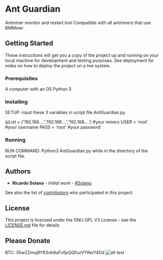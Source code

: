 # Ant Guardian

Antminer monitor and restart tool 
Compatible with all antminers that use BMMiner

## Getting Started

These instructions will get you a copy of the project up and running on your local machine for development and testing purposes. See deployment for notes on how to deploy the project on a live system.

### Prerequisites

A computer with an OS
Python 3

### Installing
SETUP: input these 3 variables in script file AntGuardian.py

ipList = ('192.168....','192.168....','192.168....') #your miners
USER = 'root' #your username
PASS = 'root' #your password

### Running
RUN COMMAND:
Python3 AntGuardian.py
while in the directory of the script file.

## Authors

* **Ricardo Solano** - *Initial work* - [RSolano](https://github.com/rsolano60)

See also the list of [contributors](https://github.com/your/project/contributors) who participated in this project.

## License

This project is licensed under the GNU GPL V3 License - see the [LICENSE.md](LICENSE.md) file for details

## Please Donate
BTC:
35w2Zmuj9Y83vb8uFvfjxQQfuzVYKwY4Dd
![alt text](https://blockchain.info/qr?data=35w2Zmuj9Y83vb8uFvfjxQQfuzVYKwY4Dd&size=200)


